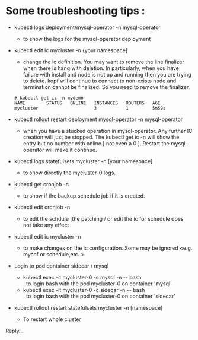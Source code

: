 # Some troubleshooting tips :
- kubectl logs deployment/mysql-operator -n mysql-operator
  - to show the logs for the mysql-operator deployment

- kubectl edit ic mycluster -n {your namespace]    
  - change the ic definition.   You may want to remove the line finalizer when there is hang with deletion.  In particularly, when you have failure with install and node is not up and running then you are trying to delete.  kopf will continue to connect to non-exists node and termination cannot be finalized.   So you need to remove the finalizer.
  ```
  # kubectl get ic -n mydemo
  NAME        STATUS   ONLINE   INSTANCES   ROUTERS   AGE
  mycluster                     3           1         5m59s
  ```

- kubectl rollout restart deployment mysql-operator -n mysql-operator 
  - when you have a stucked operation in mysql-operator.  Any further IC creation will just be stopped.  The kubectl get ic -n <namespace> will show the entry but no number with online [ not even a 0 ].   Restart the mysql-operator will make it continue.

- kubectl logs statefulsets mycluster -n [your namespace] 
  - to show directly the mycluster-0 logs.

- kubectl get cronjob -n <namespace>  
  - to show if the backup schedule job if it is created.

- kubectl edit cronjob <the cronjob> -n <namespace>  
  - to edit the schdule  [the patching / or edit the ic for schedule does not take any effect

- kubectl edit ic mycluster -n <namespace> 
  - to make changes on the ic configuration.  Some may be ignored <e.g. mycnf or schedule,etc..>

- Login to pod container sidecar / mysql
  - kubectl exec -it mycluster-0 -c mysql -n <namespace> -- bash  
    . to login bash with the pod mycluster-0 on container 'mysql'
  - kubectl exec -it mycluster-0 -c sidecar -n <namespace> -- bash  
    . to login bash with the pod mycluster-0 on container 'sidecar'

- kubectl rollout restart statefulsets mycluster -n [namespace]
  - To restart whole cluster











Reply…




